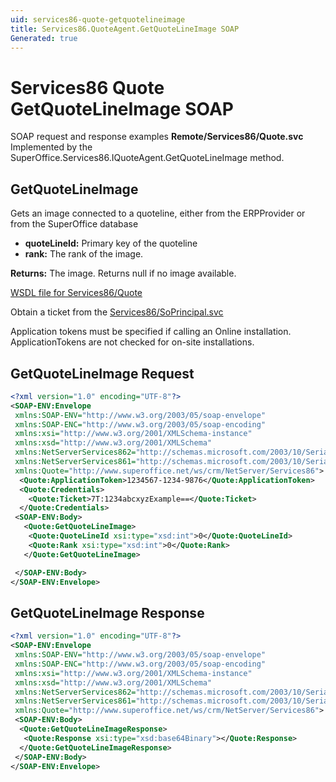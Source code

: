 ```yaml
---
uid: services86-quote-getquotelineimage
title: Services86.QuoteAgent.GetQuoteLineImage SOAP
Generated: true
---
```


# Services86 Quote GetQuoteLineImage SOAP

SOAP request and response examples **Remote/Services86/Quote.svc**
Implemented by the <see cref="M:SuperOffice.Services86.IQuoteAgent.GetQuoteLineImage">SuperOffice.Services86.IQuoteAgent.GetQuoteLineImage</see> method.

## GetQuoteLineImage

Gets an image connected to a quoteline, either from the ERPProvider or from the SuperOffice database

* **quoteLineId:** Primary key of the quoteline
* **rank:** The rank of the image.

**Returns:** The image. Returns null if no image available.


[WSDL file for Services86/Quote](../Services86-Quote.md)

Obtain a ticket from the [Services86/SoPrincipal.svc](../SoPrincipal/SoPrincipal.md)

Application tokens must be specified if calling an Online installation. ApplicationTokens are not checked for on-site installations.

## GetQuoteLineImage Request

```xml
<?xml version="1.0" encoding="UTF-8"?>
<SOAP-ENV:Envelope
 xmlns:SOAP-ENV="http://www.w3.org/2003/05/soap-envelope"
 xmlns:SOAP-ENC="http://www.w3.org/2003/05/soap-encoding"
 xmlns:xsi="http://www.w3.org/2001/XMLSchema-instance"
 xmlns:xsd="http://www.w3.org/2001/XMLSchema"
 xmlns:NetServerServices862="http://schemas.microsoft.com/2003/10/Serialization/Arrays"
 xmlns:NetServerServices861="http://schemas.microsoft.com/2003/10/Serialization/"
 xmlns:Quote="http://www.superoffice.net/ws/crm/NetServer/Services86">
  <Quote:ApplicationToken>1234567-1234-9876</Quote:ApplicationToken>
  <Quote:Credentials>
    <Quote:Ticket>7T:1234abcxyzExample==</Quote:Ticket>
  </Quote:Credentials>
 <SOAP-ENV:Body>
   <Quote:GetQuoteLineImage>
    <Quote:QuoteLineId xsi:type="xsd:int">0</Quote:QuoteLineId>
    <Quote:Rank xsi:type="xsd:int">0</Quote:Rank>
   </Quote:GetQuoteLineImage>

 </SOAP-ENV:Body>
</SOAP-ENV:Envelope>

```


## GetQuoteLineImage Response

```xml
<?xml version="1.0" encoding="UTF-8"?>
<SOAP-ENV:Envelope
 xmlns:SOAP-ENV="http://www.w3.org/2003/05/soap-envelope"
 xmlns:SOAP-ENC="http://www.w3.org/2003/05/soap-encoding"
 xmlns:xsi="http://www.w3.org/2001/XMLSchema-instance"
 xmlns:xsd="http://www.w3.org/2001/XMLSchema"
 xmlns:NetServerServices862="http://schemas.microsoft.com/2003/10/Serialization/Arrays"
 xmlns:NetServerServices861="http://schemas.microsoft.com/2003/10/Serialization/"
 xmlns:Quote="http://www.superoffice.net/ws/crm/NetServer/Services86">
 <SOAP-ENV:Body>
  <Quote:GetQuoteLineImageResponse>
   <Quote:Response xsi:type="xsd:base64Binary"></Quote:Response>
  </Quote:GetQuoteLineImageResponse>
 </SOAP-ENV:Body>
</SOAP-ENV:Envelope>

```

